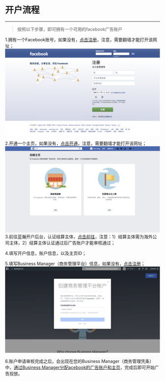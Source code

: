 # 开户流程

---

> 按照以下步骤，即可拥有一个可用的facebook广告账户

1.拥有一个Facebook账号，如果没有，[点击注册](https://zh-cn.facebook.com/)，注意，需要翻墙才能打开该网址；![](/assets/import.png)

2.开通一个主页，如果没有，[点击开通](https://www.facebook.com/pages/creation/?ref_type=pages_browser)，注意，需要翻墙才能打开该网址；![](/assets/主页.png)3.前往蓝瀚开户后台，认证结算主体，[点击前往](http://business.bluevision.com)，注意：1）结算主体需为海外公司主体，2）结算主体认证通过后广告账户才能审核通过；

4.填写开户信息，账户信息，以及主页ID；

5.填写Business Manager（商务管理平台）信息，如果没有，[点击注册](https://business.facebook.com/)；![](/assets/BM.png)

6.账户申请审核完成之后，会出现在您的Business Manager（商务管理凭条）中，[通过Business Manager分配acebook的广告账户和主页](/chapter1/business-manager.md)，完成后即可开始广告投放。

